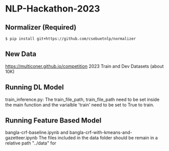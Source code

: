 # NLP-Hackathon-2023

## Normalizer (Required)
``` 
$ pip install git+https://github.com/csebuetnlp/normalizer
```
## New Data
https://multiconer.github.io/competition
2023 Train and Dev Datasets (about 10K)

## Running DL Model

train_inference.py:
The train_file_path, train_file_path need to be set inside the main function and the varialble 'train' need to be set to True to train.

## Running Feature Based Model

bangla-crf-baseline.ipynb and bangla-crf-with-kmeans-and-gazetteer.ipynb 
The files included in the data folder should be remain in a relative path "../data" for 